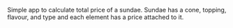 Simple app to calculate total price of a sundae. Sundae has a cone, topping, flavour, and type and each element has a price attached to it. 
